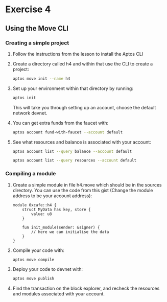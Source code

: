 # Exercise 4

## Using the Move CLI

### Creating a simple project

1. Follow the instructions from the lesson to install the Aptos CLI

2. Create a directory called h4 and within that use the CLI to create a project:
    ```bash
    aptos move init --name h4
    ```
3. Set up your environment within that directory by running:
    ```bash
    aptos init
    ```
    This will take you through setting up an account, choose the default network devnet.

4. You can get extra funds from the faucet with:
    ```bash
    aptos account fund-with-faucet --account default
    ```
5. See what resources and balance is associated with your account:
    ```bash
    aptos account list --query balance --account default
    ```
    ```bash
    aptos account list --query resources --account default
    ```

### Compiling a module
1. Create a simple module in file h4.move which should be in the sources directory. You can use the code from this gist (Change the module address to be your account address):
    ```move
    module 0xcafe::h4 {
        struct MyData has key, store {
            value: u8
        }

        fun init_module(sender: &signer) {
            // here we can initialise the data
        }
    }
    ```

2. Compile your code with:
    ```bash
    aptos move compile
    ```
3. Deploy your code to devnet with:
    ```bash
    aptos move publish
    ```
4. Find the transaction on the block explorer, and recheck the resources and modules associated with your account.
